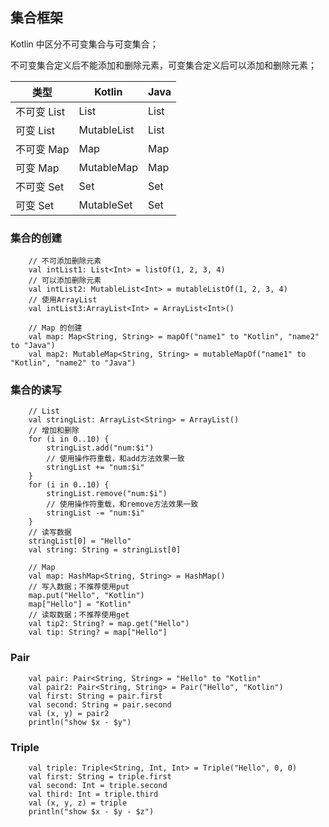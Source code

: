## 集合框架

Kotlin 中区分不可变集合与可变集合；

不可变集合定义后不能添加和删除元素，可变集合定义后可以添加和删除元素；

| 类型        | Kotlin         | Java    |
| ----------- | -------------- | ------- |
| 不可变 List | List<T>        | List<T> |
| 可变 List   | MutableList<T> | List<T> |
| 不可变 Map  | Map<T>         | Map<T>  |
| 可变 Map    | MutableMap<T>  | Map<T>  |
| 不可变 Set  | Set<T>         | Set<T>  |
| 可变 Set    | MutableSet<T>  | Set<T>  |

### 集合的创建

        // 不可添加删除元素
        val intList1: List<Int> = listOf(1, 2, 3, 4)
        // 可以添加删除元素
        val intList2: MutableList<Int> = mutableListOf(1, 2, 3, 4)
        // 使用ArrayList
        val intList3:ArrayList<Int> = ArrayList<Int>()

        // Map 的创建
        val map: Map<String, String> = mapOf("name1" to "Kotlin", "name2" to "Java")
        val map2: MutableMap<String, String> = mutableMapOf("name1" to "Kotlin", "name2" to "Java")

### 集合的读写

        // List
        val stringList: ArrayList<String> = ArrayList()
        // 增加和删除
        for (i in 0..10) {
            stringList.add("num:$i")
            // 使用操作符重载，和add方法效果一致
            stringList += "num:$i"
        }
        for (i in 0..10) {
            stringList.remove("num:$i")
            // 使用操作符重载，和remove方法效果一致
            stringList -= "num:$i"
        }
        // 读写数据
        stringList[0] = "Hello"
        val string: String = stringList[0]

        // Map
        val map: HashMap<String, String> = HashMap()
        // 写入数据；不推荐使用put
        map.put("Hello", "Kotlin")
        map["Hello"] = "Kotlin"
        // 读取数据；不推荐使用get
        val tip2: String? = map.get("Hello")
        val tip: String? = map["Hello"]

### Pair

        val pair: Pair<String, String> = "Hello" to "Kotlin"
        val pair2: Pair<String, String> = Pair("Hello", "Kotlin")
        val first: String = pair.first
        val second: String = pair.second
        val (x, y) = pair2
        println("show $x - $y")

### Triple

        val triple: Triple<String, Int, Int> = Triple("Hello", 0, 0)
        val first: String = triple.first
        val second: Int = triple.second
        val third: Int = triple.third
        val (x, y, z) = triple
        println("show $x - $y - $z")
